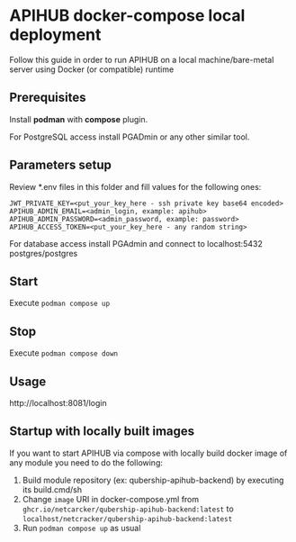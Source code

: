 # APIHUB docker-compose local deployment

Follow this guide in order to run APIHUB on a local machine/bare-metal server using Docker (or compatible) runtime

## Prerequisites

Install **podman** with **compose** plugin.

For PostgreSQL access install PGADmin or any other similar tool.

## Parameters setup

Review *.env files in this folder and fill values for the following ones:

```
JWT_PRIVATE_KEY=<put_your_key_here - ssh private key base64 encoded>
APIHUB_ADMIN_EMAIL=<admin_login, example: apihub>
APIHUB_ADMIN_PASSWORD=<admin_password, example: password>
APIHUB_ACCESS_TOKEN=<put_your_key_here - any random string>
```

For database access install PGAdmin and connect to localhost:5432 postgres/postgres

## Start

Execute `podman compose up`

## Stop

Execute `podman compose down`

## Usage

http://localhost:8081/login

## Startup with locally built images

If you want to start APIHUB via compose with locally build docker image of any module you need to do the following:

1. Build module repository (ex: qubership-apihub-backend) by executing its build.cmd/sh
2. Change `image` URI in docker-compose.yml from `ghcr.io/netcarcker/qubership-apihub-backend:latest` to `localhost/netcracker/qubership-apihub-backend:latest`
3. Run `podman compose up` as usual